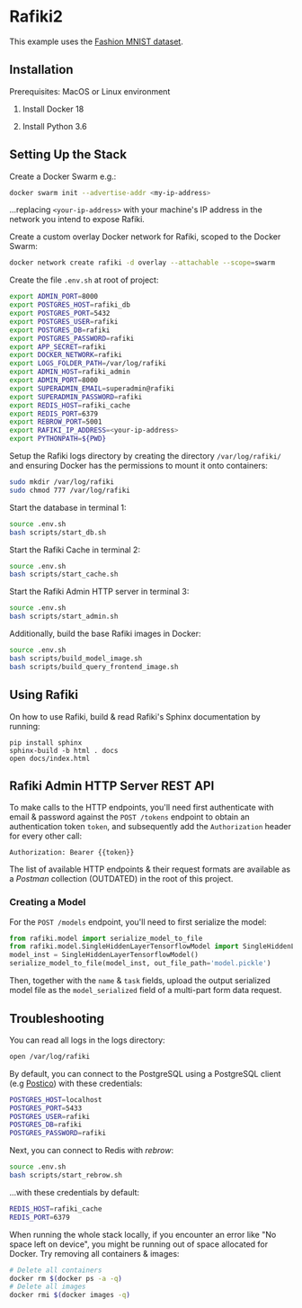 # Rafiki2

This example uses the [Fashion MNIST dataset](https://github.com/zalandoresearch/fashion-mnist).

## Installation

Prerequisites: MacOS or Linux environment

1. Install Docker 18

2. Install Python 3.6

## Setting Up the Stack

Create a Docker Swarm e.g.:

```sh
docker swarm init --advertise-addr <my-ip-address>
```

...replacing `<your-ip-address>` with your machine's IP address in the network you intend to expose Rafiki.

Create a custom overlay Docker network for Rafiki, scoped to the Docker Swarm:

```sh
docker network create rafiki -d overlay --attachable --scope=swarm
```

Create the file `.env.sh` at root of project:

```sh
export ADMIN_PORT=8000
export POSTGRES_HOST=rafiki_db
export POSTGRES_PORT=5432
export POSTGRES_USER=rafiki
export POSTGRES_DB=rafiki
export POSTGRES_PASSWORD=rafiki
export APP_SECRET=rafiki
export DOCKER_NETWORK=rafiki
export LOGS_FOLDER_PATH=/var/log/rafiki
export ADMIN_HOST=rafiki_admin
export ADMIN_PORT=8000
export SUPERADMIN_EMAIL=superadmin@rafiki
export SUPERADMIN_PASSWORD=rafiki
export REDIS_HOST=rafiki_cache
export REDIS_PORT=6379
export REBROW_PORT=5001
export RAFIKI_IP_ADDRESS=<your-ip-address>
export PYTHONPATH=${PWD}
```

Setup the Rafiki logs directory by creating the directory `/var/log/rafiki/` and ensuring Docker has the permissions to mount it onto containers:

```sh
sudo mkdir /var/log/rafiki
sudo chmod 777 /var/log/rafiki
```

Start the database in terminal 1:

```sh
source .env.sh
bash scripts/start_db.sh
```

Start the Rafiki Cache in terminal 2:

```sh
source .env.sh
bash scripts/start_cache.sh
```

Start the Rafiki Admin HTTP server in terminal 3:

```sh
source .env.sh
bash scripts/start_admin.sh
```

Additionally, build the base Rafiki images in Docker:

```sh
source .env.sh
bash scripts/build_model_image.sh
bash scripts/build_query_frontend_image.sh
```

## Using Rafiki

On how to use Rafiki, build & read Rafiki's Sphinx documentation by running:

```shell
pip install sphinx
sphinx-build -b html . docs
open docs/index.html
```

## Rafiki Admin HTTP Server REST API

To make calls to the HTTP endpoints, you'll need first authenticate with email & password against the `POST /tokens` endpoint to obtain an authentication token `token`, and subsequently add the `Authorization` header for every other call:

`Authorization: Bearer {{token}}`

The list of available HTTP endpoints & their request formats are available as a *Postman* collection (OUTDATED) in the root of this project.

### Creating a Model

For the `POST /models` endpoint, you'll need to first serialize the model:

```py
from rafiki.model import serialize_model_to_file
from rafiki.model.SingleHiddenLayerTensorflowModel import SingleHiddenLayerTensorflowModel
model_inst = SingleHiddenLayerTensorflowModel()
serialize_model_to_file(model_inst, out_file_path='model.pickle')
```

Then, together with the `name` & `task` fields, upload the output serialized model file as the `model_serialized` field of a multi-part form data request.

## Troubleshooting

You can read all logs in the logs directory:

```sh
open /var/log/rafiki
```

By default, you can connect to the PostgreSQL using a PostgreSQL client (e.g [Postico](https://eggerapps.at/postico/)) with these credentials:

```sh
POSTGRES_HOST=localhost
POSTGRES_PORT=5433
POSTGRES_USER=rafiki
POSTGRES_DB=rafiki
POSTGRES_PASSWORD=rafiki
```

Next, you can connect to Redis with *rebrow*:

```sh
source .env.sh
bash scripts/start_rebrow.sh
```

...with these credentials by default:

```sh
REDIS_HOST=rafiki_cache
REDIS_PORT=6379
```

When running the whole stack locally, if you encounter an error like "No space left on device", you might be running out of space allocated for Docker. Try removing all containers & images:

```sh
# Delete all containers
docker rm $(docker ps -a -q)
# Delete all images
docker rmi $(docker images -q)
```
